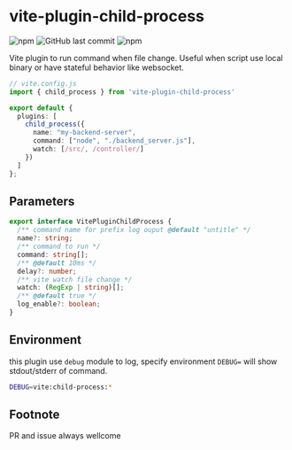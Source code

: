# vite-plugin-child-process

<!-- generate badge on https://shields.io -->

![npm](https://img.shields.io/npm/v/vite-plugin-child-process) ![GitHub last commit](https://img.shields.io/github/last-commit/krist7599555/vite-plugin-child-process) ![npm](https://img.shields.io/npm/dm/vite-plugin-child-process)

Vite plugin to run command when file change. Useful when script use local binary or have stateful behavior like websocket.

```typescript
// vite.config.js
import { child_process } from 'vite-plugin-child-process'

export default {
  plugins: [
    child_process({
      name: "my-backend-server",
      command: ["node", "./backend_server.js"],
      watch: [/src/, /controller/]
    })
  ]
};
```

## Parameters

```typescript
export interface VitePluginChildProcess {
  /** command name for prefix log ouput @default "untitle" */
  name?: string;
  /** command to run */
  command: string[];
  /** @default 10ms */
  delay?: number;
  /** vite watch file change */
  watch: (RegExp | string)[];
  /** @default true */
  log_enable?: boolean;
}
```

## Environment

this plugin use `debug` module to log, specify environment `DEBUG=` will show stdout/stderr of command. 

```bash
DEBUG=vite:child-process:*
```

## Footnote

PR and issue always wellcome